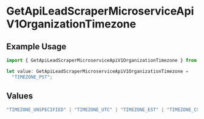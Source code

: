 # GetApiLeadScraperMicroserviceApiV1OrganizationTimezone

## Example Usage

```typescript
import { GetApiLeadScraperMicroserviceApiV1OrganizationTimezone } from "oppulence-backend-sdk/models/operations";

let value: GetApiLeadScraperMicroserviceApiV1OrganizationTimezone =
  "TIMEZONE_PST";
```

## Values

```typescript
"TIMEZONE_UNSPECIFIED" | "TIMEZONE_UTC" | "TIMEZONE_EST" | "TIMEZONE_CST" | "TIMEZONE_MST" | "TIMEZONE_PST" | "TIMEZONE_GMT" | "TIMEZONE_CET" | "TIMEZONE_IST" | "TIMEZONE_JST" | "TIMEZONE_AEST"
```